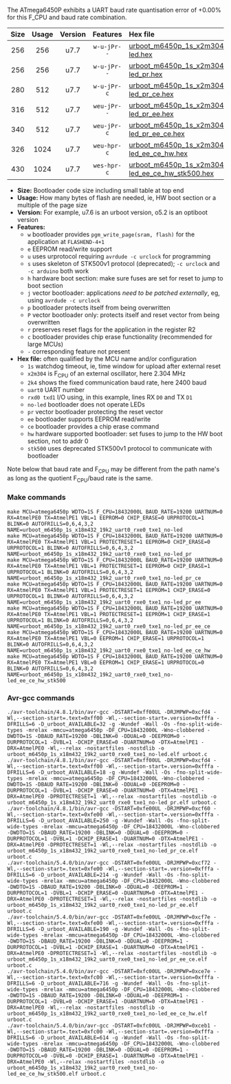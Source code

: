 The ATmega6450P exhibits a UART baud rate quantisation error of +0.00% for this F_CPU and baud rate combination.

|Size|Usage|Version|Features|Hex file|
|:-:|:-:|:-:|:-:|:--|
|256|256|u7.7|`w-u-jPr--`|[urboot_m6450p_1s_x2m304_2k4_uart0_rxe0_txe1_no-led.hex](https://raw.githubusercontent.com/stefanrueger/urboot.hex/main/mcus/atmega6450p/watchdog_1_s/external_oscillator_x/%2B2m304000_hz/%2B%2B%2B2k4_baud/uart0_rxe0_txe1/no-led/urboot_m6450p_1s_x2m304_2k4_uart0_rxe0_txe1_no-led.hex)|
|256|256|u7.7|`w-u-jPr--`|[urboot_m6450p_1s_x2m304_2k4_uart0_rxe0_txe1_no-led_pr.hex](https://raw.githubusercontent.com/stefanrueger/urboot.hex/main/mcus/atmega6450p/watchdog_1_s/external_oscillator_x/%2B2m304000_hz/%2B%2B%2B2k4_baud/uart0_rxe0_txe1/no-led/urboot_m6450p_1s_x2m304_2k4_uart0_rxe0_txe1_no-led_pr.hex)|
|280|512|u7.7|`w-u-jPr-c`|[urboot_m6450p_1s_x2m304_2k4_uart0_rxe0_txe1_no-led_pr_ce.hex](https://raw.githubusercontent.com/stefanrueger/urboot.hex/main/mcus/atmega6450p/watchdog_1_s/external_oscillator_x/%2B2m304000_hz/%2B%2B%2B2k4_baud/uart0_rxe0_txe1/no-led/urboot_m6450p_1s_x2m304_2k4_uart0_rxe0_txe1_no-led_pr_ce.hex)|
|316|512|u7.7|`weu-jPr--`|[urboot_m6450p_1s_x2m304_2k4_uart0_rxe0_txe1_no-led_pr_ee.hex](https://raw.githubusercontent.com/stefanrueger/urboot.hex/main/mcus/atmega6450p/watchdog_1_s/external_oscillator_x/%2B2m304000_hz/%2B%2B%2B2k4_baud/uart0_rxe0_txe1/no-led/urboot_m6450p_1s_x2m304_2k4_uart0_rxe0_txe1_no-led_pr_ee.hex)|
|340|512|u7.7|`weu-jPr-c`|[urboot_m6450p_1s_x2m304_2k4_uart0_rxe0_txe1_no-led_pr_ee_ce.hex](https://raw.githubusercontent.com/stefanrueger/urboot.hex/main/mcus/atmega6450p/watchdog_1_s/external_oscillator_x/%2B2m304000_hz/%2B%2B%2B2k4_baud/uart0_rxe0_txe1/no-led/urboot_m6450p_1s_x2m304_2k4_uart0_rxe0_txe1_no-led_pr_ee_ce.hex)|
|326|1024|u7.7|`weu-hpr-c`|[urboot_m6450p_1s_x2m304_2k4_uart0_rxe0_txe1_no-led_ee_ce_hw.hex](https://raw.githubusercontent.com/stefanrueger/urboot.hex/main/mcus/atmega6450p/watchdog_1_s/external_oscillator_x/%2B2m304000_hz/%2B%2B%2B2k4_baud/uart0_rxe0_txe1/no-led/urboot_m6450p_1s_x2m304_2k4_uart0_rxe0_txe1_no-led_ee_ce_hw.hex)|
|430|1024|u7.7|`wes-hpr-c`|[urboot_m6450p_1s_x2m304_2k4_uart0_rxe0_txe1_no-led_ee_ce_hw_stk500.hex](https://raw.githubusercontent.com/stefanrueger/urboot.hex/main/mcus/atmega6450p/watchdog_1_s/external_oscillator_x/%2B2m304000_hz/%2B%2B%2B2k4_baud/uart0_rxe0_txe1/no-led/urboot_m6450p_1s_x2m304_2k4_uart0_rxe0_txe1_no-led_ee_ce_hw_stk500.hex)|

- **Size:** Bootloader code size including small table at top end
- **Usage:** How many bytes of flash are needed, ie, HW boot section or a multiple of the page size
- **Version:** For example, u7.6 is an urboot version, o5.2 is an optiboot version
- **Features:**
  + `w` bootloader provides `pgm_write_page(sram, flash)` for the application at `FLASHEND-4+1`
  + `e` EEPROM read/write support
  + `u` uses urprotocol requiring `avrdude -c urclock` for programming
  + `s` uses skeleton of STK500v1 protocol (deprecated); `-c urclock` and `-c arduino` both work
  + `h` hardware boot section: make sure fuses are set for reset to jump to boot section
  + `j` vector bootloader: applications *need to be patched externally*, eg, using `avrdude -c urclock`
  + `p` bootloader protects itself from being overwritten
  + `P` vector bootloader only: protects itself and reset vector from being overwritten
  + `r` preserves reset flags for the application in the register R2
  + `c` bootloader provides chip erase functionality (recommended for large MCUs)
  + `-` corresponding feature not present
- **Hex file:** often qualified by the MCU name and/or configuration
  + `1s` watchdog timeout, ie, time window for upload after external reset
  + `x2m304` is F<sub>CPU</sub> of an external oscillator, here 2.304 MHz
  + `2k4` shows the fixed communication baud rate, here 2400 baud
  + `uart0` UART number
  + `rxd0 txd1` I/O using, in this example, lines RX `D0` and TX `D1`
  + `no-led` bootloader does not operate LEDs
  + `pr` vector bootloader protecting the reset vector
  + `ee` bootloader supports EEPROM read/write
  + `ce` bootloader provides a chip erase command
  + `hw` hardware supported bootloader: set fuses to jump to the HW boot section, not to addr 0
  + `stk500` uses deprecated STK500v1 protocol to communicate with bootloader


Note below that baud rate and F<sub>CPU</sub> may be different from the path name's as long as the quotient F<sub>CPU</sub>/baud rate is the same.

### Make commands
```
make MCU=atmega6450p WDTO=1S F_CPU=18432000L BAUD_RATE=19200 UARTNUM=0 RX=AtmelPE0 TX=AtmelPE1 VBL=1 EEPROM=0 CHIP_ERASE=0 URPROTOCOL=1 BLINK=0 AUTOFRILLS=0,6,4,3,2 NAME=urboot_m6450p_1s_x18m432_19k2_uart0_rxe0_txe1_no-led
make MCU=atmega6450p WDTO=1S F_CPU=18432000L BAUD_RATE=19200 UARTNUM=0 RX=AtmelPE0 TX=AtmelPE1 VBL=1 PROTECTRESET=1 EEPROM=0 CHIP_ERASE=0 URPROTOCOL=1 BLINK=0 AUTOFRILLS=0,6,4,3,2 NAME=urboot_m6450p_1s_x18m432_19k2_uart0_rxe0_txe1_no-led_pr
make MCU=atmega6450p WDTO=1S F_CPU=18432000L BAUD_RATE=19200 UARTNUM=0 RX=AtmelPE0 TX=AtmelPE1 VBL=1 PROTECTRESET=1 EEPROM=0 CHIP_ERASE=1 URPROTOCOL=1 BLINK=0 AUTOFRILLS=0,6,4,3,2 NAME=urboot_m6450p_1s_x18m432_19k2_uart0_rxe0_txe1_no-led_pr_ce
make MCU=atmega6450p WDTO=1S F_CPU=18432000L BAUD_RATE=19200 UARTNUM=0 RX=AtmelPE0 TX=AtmelPE1 VBL=1 PROTECTRESET=1 EEPROM=1 CHIP_ERASE=0 URPROTOCOL=1 BLINK=0 AUTOFRILLS=0,6,4,3,2 NAME=urboot_m6450p_1s_x18m432_19k2_uart0_rxe0_txe1_no-led_pr_ee
make MCU=atmega6450p WDTO=1S F_CPU=18432000L BAUD_RATE=19200 UARTNUM=0 RX=AtmelPE0 TX=AtmelPE1 VBL=1 PROTECTRESET=1 EEPROM=1 CHIP_ERASE=1 URPROTOCOL=1 BLINK=0 AUTOFRILLS=0,6,4,3,2 NAME=urboot_m6450p_1s_x18m432_19k2_uart0_rxe0_txe1_no-led_pr_ee_ce
make MCU=atmega6450p WDTO=1S F_CPU=18432000L BAUD_RATE=19200 UARTNUM=0 RX=AtmelPE0 TX=AtmelPE1 VBL=0 EEPROM=1 CHIP_ERASE=1 URPROTOCOL=1 BLINK=0 AUTOFRILLS=0,6,4,3,2 NAME=urboot_m6450p_1s_x18m432_19k2_uart0_rxe0_txe1_no-led_ee_ce_hw
make MCU=atmega6450p WDTO=1S F_CPU=18432000L BAUD_RATE=19200 UARTNUM=0 RX=AtmelPE0 TX=AtmelPE1 VBL=0 EEPROM=1 CHIP_ERASE=1 URPROTOCOL=0 BLINK=0 AUTOFRILLS=0,6,4,3,2 NAME=urboot_m6450p_1s_x18m432_19k2_uart0_rxe0_txe1_no-led_ee_ce_hw_stk500
```

### Avr-gcc commands
```
./avr-toolchain/4.8.1/bin/avr-gcc -DSTART=0xff00UL -DRJMPWP=0xcfd4 -Wl,--section-start=.text=0xff00 -Wl,--section-start=.version=0xfffa -DFRILLS=6 -D_urboot_AVAILABLE=32 -g -Wundef -Wall -Os -fno-split-wide-types -mrelax -mmcu=atmega6450p -DF_CPU=18432000L -Wno-clobbered -DWDTO=1S -DBAUD_RATE=19200 -DBLINK=0 -DDUAL=0 -DEEPROM=0 -DURPROTOCOL=1 -DVBL=1 -DCHIP_ERASE=0 -DUARTNUM=0 -DTX=AtmelPE1 -DRX=AtmelPE0 -Wl,--relax -nostartfiles -nostdlib -o urboot_m6450p_1s_x18m432_19k2_uart0_rxe0_txe1_no-led.elf urboot.c
./avr-toolchain/4.8.1/bin/avr-gcc -DSTART=0xff00UL -DRJMPWP=0xcfd4 -Wl,--section-start=.text=0xff00 -Wl,--section-start=.version=0xfffa -DFRILLS=6 -D_urboot_AVAILABLE=18 -g -Wundef -Wall -Os -fno-split-wide-types -mrelax -mmcu=atmega6450p -DF_CPU=18432000L -Wno-clobbered -DWDTO=1S -DBAUD_RATE=19200 -DBLINK=0 -DDUAL=0 -DEEPROM=0 -DURPROTOCOL=1 -DVBL=1 -DCHIP_ERASE=0 -DUARTNUM=0 -DTX=AtmelPE1 -DRX=AtmelPE0 -DPROTECTRESET=1 -Wl,--relax -nostartfiles -nostdlib -o urboot_m6450p_1s_x18m432_19k2_uart0_rxe0_txe1_no-led_pr.elf urboot.c
./avr-toolchain/4.8.1/bin/avr-gcc -DSTART=0xfe00UL -DRJMPWP=0xcf60 -Wl,--section-start=.text=0xfe00 -Wl,--section-start=.version=0xfffa -DFRILLS=6 -D_urboot_AVAILABLE=250 -g -Wundef -Wall -Os -fno-split-wide-types -mrelax -mmcu=atmega6450p -DF_CPU=18432000L -Wno-clobbered -DWDTO=1S -DBAUD_RATE=19200 -DBLINK=0 -DDUAL=0 -DEEPROM=0 -DURPROTOCOL=1 -DVBL=1 -DCHIP_ERASE=1 -DUARTNUM=0 -DTX=AtmelPE1 -DRX=AtmelPE0 -DPROTECTRESET=1 -Wl,--relax -nostartfiles -nostdlib -o urboot_m6450p_1s_x18m432_19k2_uart0_rxe0_txe1_no-led_pr_ce.elf urboot.c
./avr-toolchain/5.4.0/bin/avr-gcc -DSTART=0xfe00UL -DRJMPWP=0xcf72 -Wl,--section-start=.text=0xfe00 -Wl,--section-start=.version=0xfffa -DFRILLS=6 -D_urboot_AVAILABLE=214 -g -Wundef -Wall -Os -fno-split-wide-types -mrelax -mmcu=atmega6450p -DF_CPU=18432000L -Wno-clobbered -DWDTO=1S -DBAUD_RATE=19200 -DBLINK=0 -DDUAL=0 -DEEPROM=1 -DURPROTOCOL=1 -DVBL=1 -DCHIP_ERASE=0 -DUARTNUM=0 -DTX=AtmelPE1 -DRX=AtmelPE0 -DPROTECTRESET=1 -Wl,--relax -nostartfiles -nostdlib -o urboot_m6450p_1s_x18m432_19k2_uart0_rxe0_txe1_no-led_pr_ee.elf urboot.c
./avr-toolchain/5.4.0/bin/avr-gcc -DSTART=0xfe00UL -DRJMPWP=0xcf7e -Wl,--section-start=.text=0xfe00 -Wl,--section-start=.version=0xfffa -DFRILLS=6 -D_urboot_AVAILABLE=190 -g -Wundef -Wall -Os -fno-split-wide-types -mrelax -mmcu=atmega6450p -DF_CPU=18432000L -Wno-clobbered -DWDTO=1S -DBAUD_RATE=19200 -DBLINK=0 -DDUAL=0 -DEEPROM=1 -DURPROTOCOL=1 -DVBL=1 -DCHIP_ERASE=1 -DUARTNUM=0 -DTX=AtmelPE1 -DRX=AtmelPE0 -DPROTECTRESET=1 -Wl,--relax -nostartfiles -nostdlib -o urboot_m6450p_1s_x18m432_19k2_uart0_rxe0_txe1_no-led_pr_ee_ce.elf urboot.c
./avr-toolchain/5.4.0/bin/avr-gcc -DSTART=0xfc00UL -DRJMPWP=0xce7e -Wl,--section-start=.text=0xfc00 -Wl,--section-start=.version=0xfffa -DFRILLS=6 -D_urboot_AVAILABLE=716 -g -Wundef -Wall -Os -fno-split-wide-types -mrelax -mmcu=atmega6450p -DF_CPU=18432000L -Wno-clobbered -DWDTO=1S -DBAUD_RATE=19200 -DBLINK=0 -DDUAL=0 -DEEPROM=1 -DURPROTOCOL=1 -DVBL=0 -DCHIP_ERASE=1 -DUARTNUM=0 -DTX=AtmelPE1 -DRX=AtmelPE0 -Wl,--relax -nostartfiles -nostdlib -o urboot_m6450p_1s_x18m432_19k2_uart0_rxe0_txe1_no-led_ee_ce_hw.elf urboot.c
./avr-toolchain/5.4.0/bin/avr-gcc -DSTART=0xfc00UL -DRJMPWP=0xceb1 -Wl,--section-start=.text=0xfc00 -Wl,--section-start=.version=0xfffa -DFRILLS=6 -D_urboot_AVAILABLE=614 -g -Wundef -Wall -Os -fno-split-wide-types -mrelax -mmcu=atmega6450p -DF_CPU=18432000L -Wno-clobbered -DWDTO=1S -DBAUD_RATE=19200 -DBLINK=0 -DDUAL=0 -DEEPROM=1 -DURPROTOCOL=0 -DVBL=0 -DCHIP_ERASE=1 -DUARTNUM=0 -DTX=AtmelPE1 -DRX=AtmelPE0 -Wl,--relax -nostartfiles -nostdlib -o urboot_m6450p_1s_x18m432_19k2_uart0_rxe0_txe1_no-led_ee_ce_hw_stk500.elf urboot.c
```

